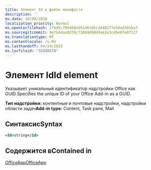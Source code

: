 ```yaml
---
title: Элемент Id в файле манифеста
description: ''
ms.date: 10/09/2018
localization_priority: Normal
ms.openlocfilehash: 1fbd5c7964602661d63d5c3448277e50ad301ba7
ms.sourcegitcommit: 9e7b4daa8d76c710b9d9dd4ae2e3c45e8fe07127
ms.translationtype: MT
ms.contentlocale: ru-RU
ms.lasthandoff: 04/24/2019
ms.locfileid: "32450578"
---
```

# <a name="id-element"></a><span data-ttu-id="14326-102">Элемент Id</span><span class="sxs-lookup"><span data-stu-id="14326-102">Id element</span></span>

<span data-ttu-id="14326-103">Указывает уникальный идентификатор надстройки Office как GUID.</span><span class="sxs-lookup"><span data-stu-id="14326-103">Specifies the unique ID of your Office Add-in as a GUID.</span></span>

<span data-ttu-id="14326-104">**Тип надстройки:** контентные и почтовые надстройки, надстройки области задач</span><span class="sxs-lookup"><span data-stu-id="14326-104">**Add-in type:** Content, Task pane, Mail</span></span>

## <a name="syntax"></a><span data-ttu-id="14326-105">Синтаксис</span><span class="sxs-lookup"><span data-stu-id="14326-105">Syntax</span></span>

```XML
<Id>string</Id>
```

## <a name="contained-in"></a><span data-ttu-id="14326-106">Содержится в</span><span class="sxs-lookup"><span data-stu-id="14326-106">Contained in</span></span>

[<span data-ttu-id="14326-107">OfficeApp</span><span class="sxs-lookup"><span data-stu-id="14326-107">OfficeApp</span></span>](officeapp.md)

